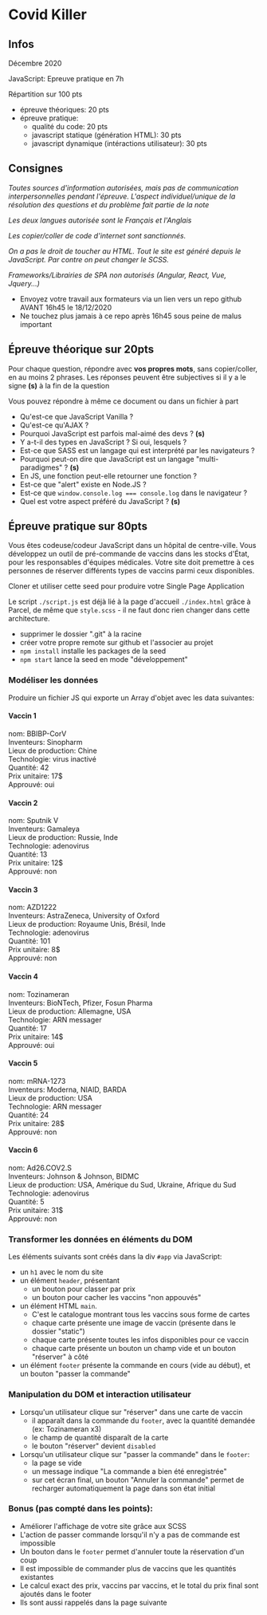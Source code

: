 # Covid Killer

## Infos
Décembre 2020

JavaScript: Epreuve pratique en 7h

Répartition sur 100 pts
- épreuve théoriques: 20 pts
- épreuve pratique:
  - qualité du code: 20 pts
  - javascript statique (génération HTML): 30 pts
  - javascript dynamique (intéractions utilisateur): 30 pts

## Consignes
*Toutes sources d'information autorisées, mais pas de communication interpersonnelles pendant l'épreuve. L'aspect individuel/unique de la résolution des questions et du problème fait partie de la note*

*Les deux langues autorisée sont le Français et l'Anglais*

*Les copier/coller de code d'internet sont sanctionnés.*

*On a pas le droit de toucher au HTML. Tout le site est généré depuis le JavaScript. Par contre on peut changer le SCSS.*

*Frameworks/Librairies de SPA non autorisés (Angular, React, Vue, Jquery...)*

- Envoyez votre travail aux formateurs via un lien vers un repo github AVANT 16h45 le 18/12/2020
- Ne touchez plus jamais à ce repo après 16h45 sous peine de malus important

## Épreuve théorique sur 20pts

Pour chaque question, répondre avec **vos propres mots**, sans copier/coller, en au moins 2 phrases.
Les réponses peuvent être subjectives si il y a le signe **(s)** à la fin de la question

Vous pouvez répondre à même ce document ou dans un fichier à part

- Qu'est-ce que JavaScript Vanilla ?
- Qu'est-ce qu'AJAX ?
- Pourquoi JavaScript est parfois mal-aimé des devs ? **(s)**
- Y a-t-il des types en JavaScript ? Si oui, lesquels ?
- Est-ce que SASS est un langage qui est interprété par les navigateurs ?
- Pourquoi peut-on dire que JavaScript est un langage "multi-paradigmes" ? **(s)**
- En JS, une fonction peut-elle retourner une fonction ?
- Est-ce que "alert" existe en Node.JS ?
- Est-ce que `window.console.log === console.log` dans le navigateur ?
- Quel est votre aspect préféré du JavaScript ? **(s)**

## Épreuve pratique sur 80pts
Vous êtes codeuse/codeur JavaScript dans un hôpital de centre-ville.
Vous développez un outil de pré-commande de vaccins dans les stocks d'État, pour les responsables d'équipes médicales.
Votre site doit premettre à ces personnes de réserver différents types de vaccins parmi ceux disponibles.

Cloner et utiliser cette seed pour produire votre Single Page Application

Le script `./script.js` est déjà lié à la page d'accueil `./index.html` grâce à Parcel, de même que `style.scss` - il ne faut donc rien changer dans cette architecture.

- supprimer le dossier ".git" à la racine
- créer votre propre remote sur github et l'associer au projet
- `npm install` installe les packages de la seed
- `npm start` lance la seed en mode "développement"

### Modéliser les données
Produire un fichier JS qui exporte un Array d'objet avec les data suivantes:
#### Vaccin 1
nom: BBIBP-CorV  
Inventeurs: Sinopharm  
Lieux de production: Chine  
Technologie: virus inactivé  
Quantité: 42  
Prix unitaire: 17$  
Approuvé: oui  
#### Vaccin 2
nom: Sputnik V  
Inventeurs: Gamaleya  
Lieux de production: Russie, Inde  
Technologie: adenovirus  
Quantité: 13  
Prix unitaire: 12$  
Approuvé: non  
#### Vaccin 3
nom: AZD1222  
Inventeurs: AstraZeneca, University of Oxford  
Lieux de production: Royaume Unis, Brésil, Inde  
Technologie: adenovirus  
Quantité: 101  
Prix unitaire: 8$  
Approuvé: non  
#### Vaccin 4
nom: Tozinameran  
Inventeurs: BioNTech, Pfizer, Fosun Pharma  
Lieux de production: Allemagne, USA  
Technologie: ARN messager  
Quantité: 17  
Prix unitaire: 14$  
Approuvé: oui  
#### Vaccin 5
nom: mRNA-1273  
Inventeurs: Moderna, NIAID, BARDA  
Lieux de production: USA  
Technologie: ARN messager  
Quantité: 24  
Prix unitaire: 28$  
Approuvé: non  
#### Vaccin 6
nom: Ad26.COV2.S  
Inventeurs: Johnson & Johnson, BIDMC  
Lieux de production: USA, Amérique du Sud, Ukraine, Afrique du Sud  
Technologie: adenovirus  
Quantité: 5  
Prix unitaire: 31$  
Approuvé: non  

### Transformer les données en éléments du DOM
Les éléments suivants sont créés dans la div `#app` via JavaScript:
- un `h1` avec le nom du site
- un élément `header`, présentant 
  - un bouton pour classer par prix
  - un bouton pour cacher les vaccins "non appouvés" 
- un élément HTML `main`. 
  - C'est le catalogue montrant tous les vaccins sous forme de cartes
  - chaque carte présente une image de vaccin (présente dans le dossier "static")
  - chaque carte présente toutes les infos disponibles pour ce vaccin
  - chaque carte présente un bouton un champ vide et un bouton "réserver" à côté
- un élément `footer` présente la commande en cours (vide au début), et un bouton "passer la commande"

### Manipulation du DOM et interaction utilisateur
- Lorsqu'un utilisateur clique sur "réserver" dans une carte de vaccin
    - il apparaît dans la commande du `footer`, avec la quantité demandée (ex: Tozinameran x3)
    - le champ de quantité disparaît de la carte
    - le bouton "réserver" devient `disabled`
- Lorsqu'un utilisateur clique sur "passer la commande" dans le `footer`:
  - la page se vide
  -  un message indique "La commande a bien été enregistrée"
  - sur cet écran final, un bouton "Annuler la commande" permet de  recharger automatiquement la page dans son état initial

### Bonus (pas compté dans les points):
- Améliorer l'affichage de votre site grâce aux SCSS
- L'action de passer commande lorsqu'il n'y a pas de commande est impossible
- Un bouton dans le `footer` permet d'annuler toute la réservation d'un coup
- Il est impossible de commander plus de vaccins que les quantités existantes
- Le calcul exact des prix, vaccins par vaccins, et le total du prix final sont ajoutés dans le footer
- Ils sont aussi rappelés dans la page suivante
